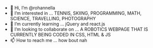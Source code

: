 - 👋 Hi, I’m @rohannella
- 👀 I’m interested in ... TENNIS, SKIING, PROGRAMMING, MATH, SCIENCE, TRAVELLING, PHOTOGRAPHY
- 🌱 I’m currently learning ... jQuery and react.js
- 💞️ I’m looking to collaborate on ... A ROBOTICS WEBPAGE THAT IS CURRENTLY BEING CODED IN CSS, HTML & JS
- 📫 How to reach me ... how bout nah

<!---
rohannella/rohannella is a ✨ special ✨ repository because its `README.md` (this file) appears on your GitHub profile.
You can click the Preview link to take a look at your changes.
--->

